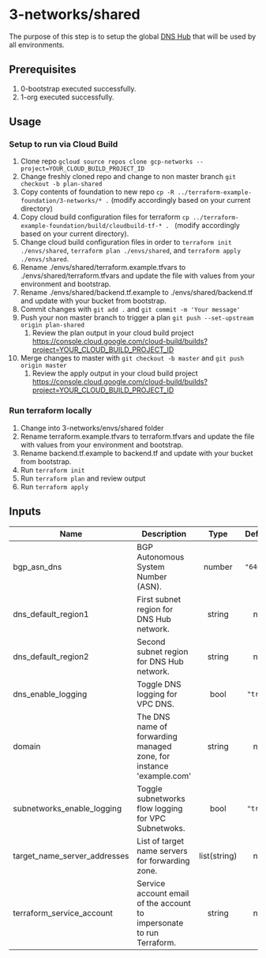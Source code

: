 # 3-networks/shared

The purpose of this step is to setup the global [DNS Hub](https://cloud.google.com/blog/products/networking/cloud-forwarding-peering-and-zones) that will be used by all environments.

## Prerequisites

1. 0-bootstrap executed successfully.
1. 1-org executed successfully.

## Usage

### Setup to run via Cloud Build
1. Clone repo `gcloud source repos clone gcp-networks --project=YOUR_CLOUD_BUILD_PROJECT_ID`
1. Change freshly cloned repo and change to non master branch `git checkout -b plan-shared`
1. Copy contents of foundation to new repo `cp -R ../terraform-example-foundation/3-networks/* .` (modify accordingly based on your current directory)
1. Copy cloud build configuration files for terraform `cp ../terraform-example-foundation/build/cloudbuild-tf-* . ` (modify accordingly based on your current directory).
1. Change cloud build configuration files in order to `terraform init ./envs/shared`, `terraform plan ./envs/shared`, and `terraform apply ./envs/shared`.
1. Rename ./envs/shared/terraform.example.tfvars to ./envs/shared/terraform.tfvars and update the file with values from your environment and bootstrap.
1. Rename ./envs/shared/backend.tf.example to ./envs/shared/backend.tf and update with your bucket from bootstrap.
1. Commit changes with `git add .` and `git commit -m 'Your message'`
1. Push your non master branch to trigger a plan `git push --set-upstream origin plan-shared`
    1. Review the plan output in your cloud build project https://console.cloud.google.com/cloud-build/builds?project=YOUR_CLOUD_BUILD_PROJECT_ID
1. Merge changes to master with `git checkout -b master` and `git push origin master`
    1. Review the apply output in your cloud build project https://console.cloud.google.com/cloud-build/builds?project=YOUR_CLOUD_BUILD_PROJECT_ID


### Run terraform locally
1. Change into 3-networks/envs/shared folder
1. Rename terraform.example.tfvars to terraform.tfvars and update the file with values from your environment and bootstrap.
1. Rename backend.tf.example to backend.tf and update with your bucket from bootstrap.
1. Run `terraform init`
1. Run `terraform plan` and review output
1. Run `terraform apply`


<!-- BEGINNING OF PRE-COMMIT-TERRAFORM DOCS HOOK -->
## Inputs

| Name | Description | Type | Default | Required |
|------|-------------|:----:|:-----:|:-----:|
| bgp\_asn\_dns | BGP Autonomous System Number (ASN). | number | `"64667"` | no |
| dns\_default\_region1 | First subnet region for DNS Hub network. | string | n/a | yes |
| dns\_default\_region2 | Second subnet region for DNS Hub network. | string | n/a | yes |
| dns\_enable\_logging | Toggle DNS logging for VPC DNS. | bool | `"true"` | no |
| domain | The DNS name of forwarding managed zone, for instance 'example.com' | string | n/a | yes |
| subnetworks\_enable\_logging | Toggle subnetworks flow logging for VPC Subnetwoks. | bool | `"true"` | no |
| target\_name\_server\_addresses | List of target name servers for forwarding zone. | list(string) | n/a | yes |
| terraform\_service\_account | Service account email of the account to impersonate to run Terraform. | string | n/a | yes |

<!-- END OF PRE-COMMIT-TERRAFORM DOCS HOOK -->
